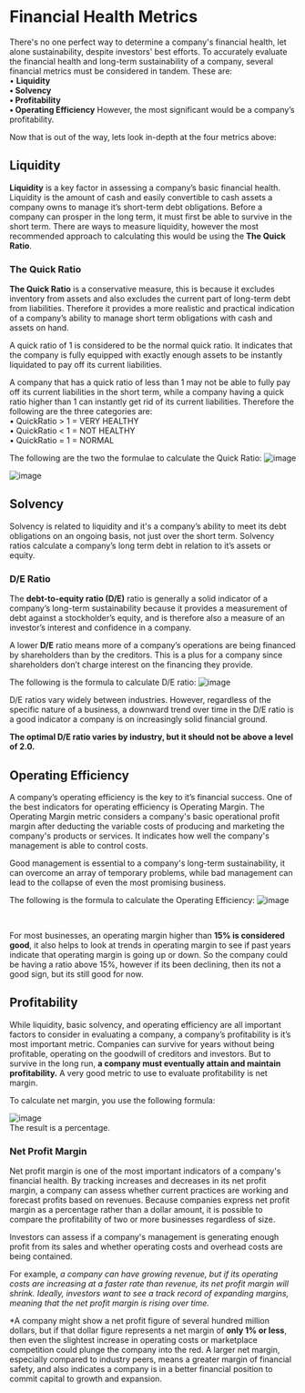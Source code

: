 # Financial Health Metrics
There's no one perfect way to determine a company's financial health, let alone sustainability, despite investors' best efforts. 
To accurately evaluate the financial health and long-term sustainability of a company, several financial metrics must be considered in tandem. These are:
<br>• **Liquidity 
<br>• Solvency 
<br>• Profitability 
<br>• Operating Efficiency** 
However, the most significant would be a company’s profitability.

Now that is out of the way, lets look in-depth at the four metrics above:


## Liquidity 
**Liquidity** is a key factor in assessing a company’s basic financial health. Liquidity is the amount of cash and easily convertible to cash assets a company owns to manage it’s short-term debt obligations. Before a company can prosper in the long term, it must first be able to survive in the short term.
There are ways to measure liquidity, however the most recommended approach to calculating this would be using the **The Quick Ratio**.

### The Quick Ratio
**The Quick Ratio** is a conservative measure, this is because it excludes inventory from assets and also excludes the current part of long-term debt from liabilities. Therefore it provides a more realistic and practical indication of a company’s ability to manage short term obligations with cash and assets on hand.

A quick ratio of 1 is considered to be the normal quick ratio. It indicates that the company is fully equipped with exactly enough assets to be instantly liquidated to pay off its current liabilities. 

A company that has a quick ratio of less than 1 may not be able to fully pay off its current liabilities in the short term, while a company having a quick ratio higher than 1 can instantly get rid of its current liabilities.
Therefore the following are the three categories are:
<br>• QuickRatio > 1	= VERY HEALTHY
<br>• QuickRatio < 1  = NOT HEALTHY
<br>•	QuickRatio = 1  = NORMAL


The following are the two the formulae to calculate the Quick Ratio:
![image](https://user-images.githubusercontent.com/47617364/130346612-2bbc10dd-f399-4d38-bb6b-94e3021d3fc4.png)
<br>

![image](https://user-images.githubusercontent.com/47617364/130346621-5d502274-9a5a-4a46-9fe9-920343f71e54.png)


## Solvency
Solvency is related to liquidity and it's a company’s ability to meet its debt obligations on an ongoing basis, not just over the short term. Solvency ratios calculate a company’s long term debt in relation to it’s assets or equity.

### D/E Ratio
The **debt-to-equity ratio (D/E)** ratio is generally a solid indicator of a company’s long-term sustainability because it provides a measurement of debt against a stockholder’s equity, and is therefore also a measure of an investor’s interest and confidence in a company. 

A lower **D/E** ratio means more of a company’s operations are being financed by shareholders than by the creditors. This is a plus for a company since shareholders don’t charge interest on the financing they provide.

The following is the formula to calculate D/E ratio:
![image](https://user-images.githubusercontent.com/47617364/130346689-d7109ba4-fd47-420e-bd50-ecfa6a9d79a3.png)
<br>

D/E ratios vary widely between industries. However, regardless of the specific nature of a business, a downward trend over time in the D/E ratio is a good indicator a company is on increasingly solid financial ground. 

**The optimal D/E ratio varies by industry, but it should not be above a level of 2.0.**


## Operating Efficiency
A company’s operating efficiency is the key to it’s financial success. One of the best indicators for operating efficiency is Operating Margin. 
The Operating Margin metric considers a company's basic operational profit margin after deducting the variable costs of producing and marketing the company's products or services. It indicates how well the company's management is able to control costs.

Good management is essential to a company's long-term sustainability, it can overcome an array of temporary problems, while bad management can lead to the collapse of even the most promising business.

The following is the formula to calculate the Operating Efficiency:
![image](https://user-images.githubusercontent.com/47617364/130346845-9f61846e-9109-4a03-bacd-1bc3b226fd19.png)

<br>

For most businesses, an operating margin higher than **15% is considered good**, it also helps to look at trends in operating margin to see if past years indicate that operating margin is going up or down. So the company could be having a ratio above 15%, however if its been declining, then its not a good sign, but its still good for now.


## Profitability 
While liquidity, basic solvency, and operating efficiency are all important factors to consider in evaluating a company, a company’s profitability is it’s most important metric. Companies can survive for years without being profitable, operating on the goodwill of creditors and investors. But to survive in the long run, **a company must eventually attain and maintain profitability.**
A very good metric to use to evaluate profitability is net margin. 

To calculate net margin, you use the following formula:

![image](https://user-images.githubusercontent.com/47617364/130346929-74968c83-2064-4687-ab99-cada21766d6a.png)
 <br>
The result is a percentage. 

### Net Profit Margin 
Net profit margin is one of the most important indicators of a company's financial health. By tracking increases and decreases in its net profit margin, a company can assess whether current practices are working and forecast profits based on revenues. Because companies express net profit margin as a percentage rather than a dollar amount, it is possible to compare the profitability of two or more businesses regardless of size.

Investors can assess if a company's management is generating enough profit from its sales and whether operating costs and overhead costs are being contained. 

For example, *a company can have growing revenue, but if its operating costs are increasing at a faster rate than revenue, its net profit margin will shrink. Ideally, investors want to see a track record of expanding margins, meaning that the net profit margin is rising over time.*

*A company might show a net profit figure of several hundred million dollars, but if that dollar figure represents a net margin of **only 1% or less**, then even the slightest increase in operating costs or marketplace competition could plunge the company into the red. A larger net margin, especially compared to industry peers, means a greater margin of financial safety, and also indicates a company is in a better financial position to commit capital to growth and expansion.


